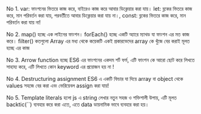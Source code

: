 No 1. var: ফাংশনের ভিতরে কাজ করে, বাইরেও কাজ করে আবার ডিক্লেয়ার করা যায়। let: ব্লকের ভিতরে কাজ করে, মান পরিবর্তন করা যায়, পরবর্তীতে
 আবার ডিক্লেয়ার করা যায় না।, const: ব্লকের ভিতরে কাজ করে, মান পরিবর্তন করা যায় না!

No 2. map() হচ্ছে এক লাইনের ফাংশন। forEach() হচ্ছে একটি অ্যারে ম্যাথড যা ফাংশন এর মত কাজ করে। filter()  কতগুলো Array এর মধ্য থেকে কয়েকটি একই প্রকারভেদের array কে খুঁজে বের করাই মূলত হচ্ছে এর কাজ

No 3. Arrow function হচ্ছে ES6 এর ফাংশনের একদম শর্ট ফর্ম, এটি ফাংশন কে আরো ছোট করে লিখতে সাহায্য করে, এটি লিখতে কোন keyword এর প্রয়োজন হয় না !

No 4. Destructuring assignment ES6 এ একটি ফিচার যা দিয়ে array বা object থেকে values  সহজে বের করা এবং ভেরিয়েবল assign করা যায়!

No 5. Template literals হলো js এ string লেখার নতুন  সহজ ও শক্তিশালী উপায়, এটি মূলত backtic(``) ব্যবহার করে করা এতে, এতে  data ডায়নামিক ভাবে ব্যবহার করা হয়।


